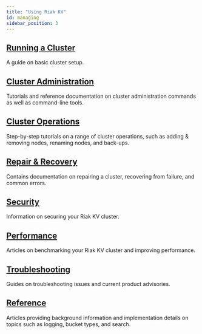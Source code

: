 ```yaml
---
title: "Using Riak KV"
id: managing
sidebar_position: 3
---
```


[use running cluster]: ../using/running-a-cluster.md
[use admin index]: ../using/admin/index.md
[cluster ops index]: ../using/cluster-operations/index.md
[repair recover index]: ../using/repair-recovery/index.md
[security index]: ../using/security/index.md
[perf index]: ../using/performance/index.md
[troubleshoot index]: ../using/troubleshooting/index.md
[use ref]: ../using/reference/index.md

## [Running a Cluster][use running cluster]

A guide on basic cluster setup.

## [Cluster Administration][use admin index]

Tutorials and reference documentation on cluster administration commands as well as command-line tools.

## [Cluster Operations][cluster ops index]

Step-by-step tutorials on a range of cluster operations, such as adding & removing nodes, renaming nodes, and back-ups.

## [Repair & Recovery][repair recover index]

Contains documentation on repairing a cluster, recovering from failure, and common errors.

## [Security][security index]

Information on securing your Riak KV cluster.

## [Performance][perf index]

Articles on benchmarking your Riak KV cluster and improving performance.

## [Troubleshooting][troubleshoot index]

Guides on troubleshooting issues and current product advisories.

## [Reference][use ref]

Articles providing background information and implementation details on topics such as logging, bucket types, and search.